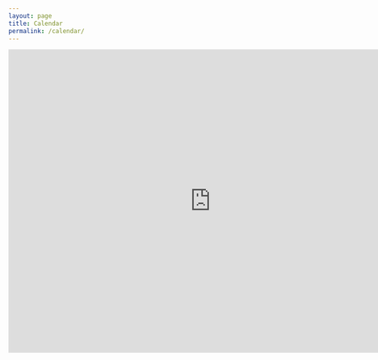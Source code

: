 ```yaml
---
layout: page
title: Calendar
permalink: /calendar/
---
```



<iframe src="https://calendar.google.com/calendar/embed?mode=WEEK&height=600&wkst=1&bgcolor=%23FFFFFF&src=fcrk3osm1p6clk6rnbisupv1kk%40group.calendar.google.com&color=%232952A3&ctz=America%2FNew_York" style="border-width:0" width="800" height="600" frameborder="0" scrolling="no"></iframe>
